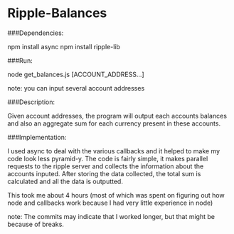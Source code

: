 Ripple-Balances
===============

###Dependencies:

  npm install async
  npm install ripple-lib
  
###Run:

  node get_balances.js [ACCOUNT_ADDRESS...]
  
  note: you can input several account addresses
  
###Description:

  Given account addresses, the program will output each accounts balances and also an aggregate sum for each currency present in these accounts.
  
###Implementation:

  I used async to deal with the various callbacks and it helped to make my code look less pyramid-y.
  The code is fairly simple, it makes parallel requests to the ripple server and collects the information about the accounts inputed.
  After storing the data collected, the total sum is calculated and all the data is outputted.
  
  
  This took me about 4 hours (most of which was spent on figuring out how node and callbacks work because I had very little experience in node)
  
  
  note: The commits may indicate that I worked longer, but that might be because of breaks.
